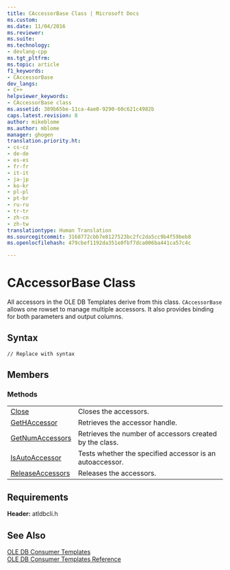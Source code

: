 ```yaml
---
title: CAccessorBase Class | Microsoft Docs
ms.custom: 
ms.date: 11/04/2016
ms.reviewer: 
ms.suite: 
ms.technology:
- devlang-cpp
ms.tgt_pltfrm: 
ms.topic: article
f1_keywords:
- CAccessorBase
dev_langs:
- C++
helpviewer_keywords:
- CAccessorBase class
ms.assetid: 389b65be-11ca-4ae0-9290-60c621c4982b
caps.latest.revision: 8
author: mikeblome
ms.author: mblome
manager: ghogen
translation.priority.ht:
- cs-cz
- de-de
- es-es
- fr-fr
- it-it
- ja-jp
- ko-kr
- pl-pl
- pt-br
- ru-ru
- tr-tr
- zh-cn
- zh-tw
translationtype: Human Translation
ms.sourcegitcommit: 3168772cbb7e8127523bc2fc2da5cc9b4f59beb8
ms.openlocfilehash: 479cbef1192da351e0fbf7dca006ba441ca57c4c

---
```

# CAccessorBase Class
All accessors in the OLE DB Templates derive from this class. `CAccessorBase` allows one rowset to manage multiple accessors. It also provides binding for both parameters and output columns.  
  
## Syntax  
  
```  
// Replace with syntax  
```  
  
## Members  
  
### Methods  
  
|||  
|-|-|  
|[Close](../../data/oledb/caccessorbase-close.md)|Closes the accessors.|  
|[GetHAccessor](../../data/oledb/caccessorbase-gethaccessor.md)|Retrieves the accessor handle.|  
|[GetNumAccessors](../../data/oledb/caccessorbase-getnumaccessors.md)|Retrieves the number of accessors created by the class.|  
|[IsAutoAccessor](../../data/oledb/caccessorbase-isautoaccessor.md)|Tests whether the specified accessor is an autoaccessor.|  
|[ReleaseAccessors](../../data/oledb/caccessorbase-releaseaccessors.md)|Releases the accessors.|  
  
## Requirements  
 **Header:** atldbcli.h  
  
## See Also  
 [OLE DB Consumer Templates](../../data/oledb/ole-db-consumer-templates-cpp.md)   
 [OLE DB Consumer Templates Reference](../../data/oledb/ole-db-consumer-templates-reference.md)


<!--HONumber=Jan17_HO1-->


